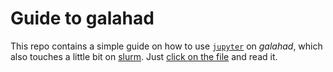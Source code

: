 # Guide to galahad 

This repo contains a simple guide on how to use [`jupyter`](https://jupyter.org) on *galahad*,
which also touches a little bit on [slurm](https://slurm.schedmd.com/documentation.html). 
Just [click on the file](jupyter_on_galahad.md) and read it.
